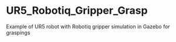 # UR5_Robotiq_Gripper_Grasp
Example of UR5 robot with Robotiq gripper simulation in Gazebo for graspings
